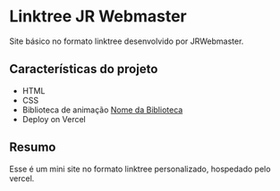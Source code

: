 # Linktree JR Webmaster
Site básico no formato linktree desenvolvido por JRWebmaster.

##  Características do projeto
- HTML
- CSS
- Biblioteca de animação [Nome da Biblioteca](#)
- Deploy on Vercel

## Resumo
Esse é um mini site no formato linktree personalizado, hospedado pelo vercel.